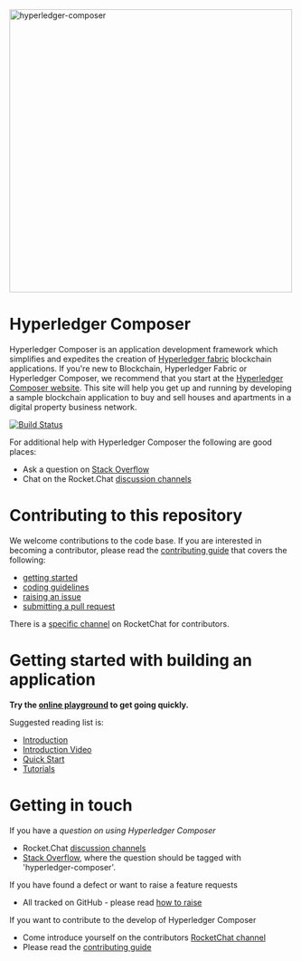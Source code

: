 <img src="https://raw.githubusercontent.com/hyperledger/composer/master/packages/composer-website/jekylldocs/assets/img/Homepage_Illustration_2.png" alt="hyperledger-composer" style="width: 500px;">

# Hyperledger Composer

Hyperledger Composer is an application development framework which simplifies and expedites the creation of [Hyperledger fabric](https://hyperledger-fabric.readthedocs.io/en/latest/) blockchain applications. If you're new to Blockchain, Hyperledger Fabric or Hyperledger Composer, we recommend that  you start at the [Hyperledger Composer website](https://hyperledger.github.io/composer/). This site will help you get up and running by developing a sample blockchain application to buy and sell houses and apartments in a digital property business network.

[![Build Status](https://travis-ci.org/hyperledger/composer.svg?branch=master)](https://travis-ci.org/hyperledger/composer)

For additional help with Hyperledger Composer the following are good places:

- Ask a question on [Stack Overflow](http://stackoverflow.com/questions/tagged/hyperledger-composer)
- Chat on the Rocket.Chat [discussion channels](https://chat.hyperledger.org/channel/composer)

# Contributing to this repository

We welcome contributions to the code base. If you are interested in becoming a contributor, please read the [contributing guide](CONTRIBUTING.md) that covers the following:

- [getting started](/contrib-notes/getting-started.md)
- [coding guidelines](/contrib-notes/coding-guidelines.md)
- [raising an issue](/contrib-notes/raising-issues.md)
- [submitting a pull request](/contrib-notes/submitting-pull-request.md)

There is a [specific channel](https://chat.hyperledger.org/channel/composer-dev) on RocketChat for contributors.


# Getting started with building an application

**Try the [online playground](https://composer-playground.mybluemix.net/) to get going quickly.**

Suggested reading list is:

- [Introduction](https://hyperledger.github.io/composer/introduction/introduction.html)
- [Introduction Video](https://www.youtube.com/watch?v=fdFUsrsv5iw&t=23s)
- [Quick Start](https://hyperledger.github.io/composer/installing/installing-index.html)
- [Tutorials](https://hyperledger.github.io/composer/tutorials/tutorials.html)

# Getting in touch

If you have a *question on using Hyperledger Composer*
  - Rocket.Chat [discussion channels](https://chat.hyperledger.org/channel/composer)
  - [Stack Overflow](http://stackoverflow.com/questions/tagged/hyperledger-composer), where the question should be tagged with 'hyperledger-composer'.

If you have found a defect or want to raise a feature requests
  - All tracked on GitHub - please read [how to raise](./contrib-notes/raising-issues,md)

If you want to contribute to the develop of Hyperledger Composer
  - Come introduce yourself on the contributors [RocketChat channel](https://chat.hyperledger.org/channel/composer-dev)
  - Please read the [contributing guide](./CONTRIBUTING.md)
